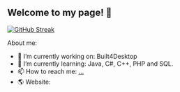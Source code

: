 ## Welcome to my page! 👋

[![GitHub Streak](https://streak-stats.demolab.com/?user=RobinRingwelski&theme=buefy-dark)](https://git.io/streak-stats)

About me:
- 🔭 I’m currently working on: Built4Desktop
- 🌱 I’m currently learning: Java, C#, C++, PHP and SQL.
- 📫 How to reach me: [...](https://www.linkedin.com/in/robin-ringwelski-b82023322/)
- 🌎 Website: 


